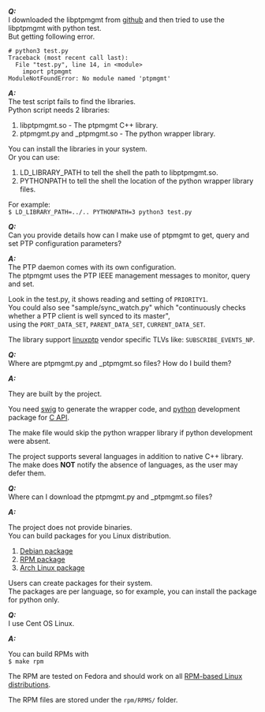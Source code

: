 <!-- SPDX-License-Identifier: GFDL-1.3-no-invariants-or-later
  -- SPDX-FileCopyrightText: Copyright © 2022 Erez Geva <ErezGeva2@gmail.com> -->
***Q:***  
I downloaded the libptpmgmt from [github](https://github.com/erezgeva/libptpmgmt/releases)
 and then tried to use the libptpmgmt with python test.  
But getting following error.

```
# python3 test.py
Traceback (most recent call last):
  File "test.py", line 14, in <module>
    import ptpmgmt
ModuleNotFoundError: No module named 'ptpmgmt'
```

***A:***  
The test script fails to find the libraries.  
Python script needs 2 libraries:  
 1. libptpmgmt.so - The ptpmgmt C++ library.  
 2. ptpmgmt.py and _ptpmgmt.so - The python wrapper library.

You can install the libraries in your system.  
Or you can use:  
 1. LD_LIBRARY_PATH to tell the shell the path to libptpmgmt.so.  
 2. PYTHONPATH to tell the shell the location of the python wrapper library files.

For example:  
`$ LD_LIBRARY_PATH=../.. PYTHONPATH=3 python3 test.py`


***Q:***  
Can you provide details how can I make use of ptpmgmt to get, query and set PTP configuration parameters?

***A:***  
The PTP daemon comes with its own configuration.  
The ptpmgmt uses the PTP IEEE management messages to monitor, query and set.

Look in the test.py, it shows reading and setting of `PRIORITY1`.  
You could also see "sample/sync_watch.py" which 
"continuously checks whether a PTP client is well synced to its master",  
using the `PORT_DATA_SET`, `PARENT_DATA_SET`, `CURRENT_DATA_SET`.

The library support [linuxptp](https://linuxptp.nwtime.org) vendor specific TLVs
like: `SUBSCRIBE_EVENTS_NP`.


***Q:***  
Where are ptpmgmt.py and _ptpmgmt.so files?
How do I build them?

***A:***  

They are built by the project.

You need [swig](https://swig.org/) to generate the wrapper code,
and [python](https://www.python.org) development package for [C API](https://docs.python.org/3/c-api/index.html).

The make file would skip the python wrapper library if python development were absent.

The project supports several languages in addition to native C++ library.  
The make does **NOT** notify the absence of languages, as the user may defer them.


***Q:***  
Where can I download the ptpmgmt.py and _ptpmgmt.so files?

***A:***  

The project does not provide binaries.  
You can build packages for you Linux distribution.  
 1. [Debian package](https://wiki.debian.org/deb)  
 2. [RPM package](https://rpm.org/)  
 3. [Arch Linux package](https://wiki.archlinux.org/title/creating_packages)  

Users can create packages for their system.  
The packages are per language, so for example, you can install the package for python only.


***Q:***  
I use Cent OS Linux.

***A:***  

You can build RPMs with  
`$ make rpm`

The RPM are tested on Fedora and should work on all [RPM-based Linux distributions](https://en.wikipedia.org/wiki/List_of_Linux_distributions#RPM-based).

The RPM files are stored under the `rpm/RPMS/` folder.
